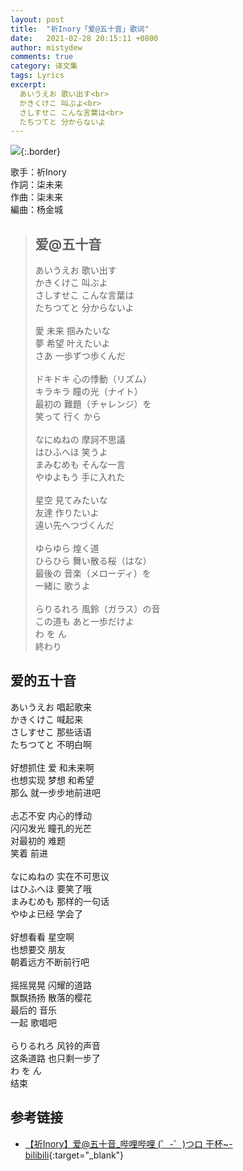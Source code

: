 ```yaml
---
layout: post
title:  "祈Inory「爱@五十音」歌词"
date:   2021-02-28 20:15:11 +0800
author: mistydew
comments: true
category: 译文集
tags: Lyrics
excerpt:
  あいうえお 歌い出す<br>
  かきくけこ 叫ぶよ<br>
  さしすせこ こんな言葉は<br>
  たちつてと 分からないよ
---
```

![](http://i1.hdslb.com/bfs/archive/69c6cc8c916167626dddb147febe7c37f69b69ba.jpg){:.border}

歌手：祈Inory<br>
作詞：柒未来<br>
作曲：柒未来<br>
編曲：杨金城

<blockquote class="original">
  <h2>爱@五十音</h2>
  <p>
    あいうえお 歌い出す<br>
    かきくけこ 叫ぶよ<br>
    さしすせこ こんな言葉は<br>
    たちつてと 分からないよ<br>
    <br>
    愛 未来 掴みたいな<br>
    夢 希望 叶えたいよ<br>
    さあ 一歩ずつ歩くんだ<br>
    <br>
    ドキドキ 心の悸動（リズム）<br>
    キラキラ 瞳の光（ナイト）<br>
    最初の 難題（チャレンジ）を<br>
    笑って 行く から<br>
    <br>
    なにぬねの 摩訶不思議<br>
    はひふへほ 笑うよ<br>
    まみむめも そんな一言<br>
    やゆよもう 手に入れた<br>
    <br>
    星空 見てみたいな<br>
    友達 作りたいよ<br>
    遠い先へつづくんだ<br>
    <br>
    ゆらゆら 煌く道<br>
    ひらひら 舞い散る桜（はな）<br>
    最後の 音楽（メローディ）を<br>
    一緒に 歌うよ<br>
    <br>
    らりるれろ 風鈴（ガラス）の音<br>
    この道も あと一歩だけよ<br>
    わ を ん<br>
    終わり
  </p>
</blockquote>

<div class="translation">
  <h2>爱的五十音</h2>
  <p>
    あいうえお 唱起歌来<br>
    かきくけこ 喊起来<br>
    さしすせこ 那些话语<br>
    たちつてと 不明白啊<br>
    <br>
    好想抓住 爱 和未来啊<br>
    也想实现 梦想 和希望<br>
    那么 就一步步地前进吧<br>
    <br>
    忐忑不安 内心的悸动<br>
    闪闪发光 瞳孔的光芒<br>
    对最初的 难题<br>
    笑着 前进<br>
    <br>
    なにぬねの 实在不可思议<br>
    はひふへほ 要笑了哦<br>
    まみむめも 那样的一句话<br>
    やゆよ已经 学会了<br>
    <br>
    好想看看 星空啊<br>
    也想要交 朋友<br>
    朝着远方不断前行吧<br>
    <br>
    摇摇晃晃 闪耀的道路<br>
    飘飘扬扬 散落的樱花<br>
    最后的 音乐<br>
    一起 歌唱吧<br>
    <br>
    らりるれろ 风铃的声音<br>
    这条道路 也只剩一步了<br>
    わ を ん<br>
    结束
  </p>
</div>

## 参考链接

* [【祈Inory】爱@五十音_哔哩哔哩 (゜-゜)つロ 干杯~-bilibili](https://www.bilibili.com/video/BV1Ms411d7rB){:target="_blank"}
